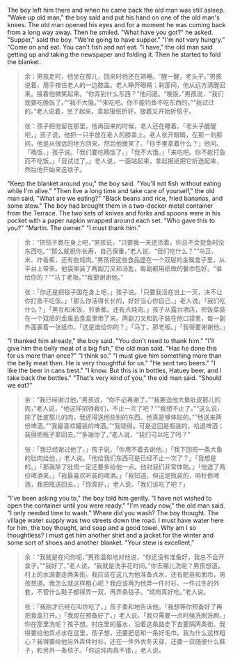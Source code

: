 The boy left him there and when he came back the old man was still asleep. "Wake up old man," the boy said and put his hand on one of the old man's knees. The old man opened his eyes and for a moment he was coming back from a long way away. Then he smiled. "What have you got?" he asked. "Supper," said the boy. "We're going to have supper." "I'm not very hungry." "Come on and eat. You can't fish and not eat. "I have," the old man said getting up and taking the newspaper and folding it. Then he started to fold the blanket.
> 余：男孩走时，他坐在那儿，回来时他还在熟睡。“醒一醒，老头子。”男孩说着，用手按住老人的一边膝盖。老人睁开眼睛；刹那间，他从远方清醒回来。接着他微笑起来。“你弄到什么东西？”他问道。“晚饭，”男孩说，“我们就要吃晚饭了。”“我不大饿。”“来吃吧。你不能钓鱼不吃东西的。”“我试过的。”老人说着，坐了起来，拿起报纸折好。接着又开始折毯子。
> 
> 张：孩子把他留在那里，他再回来的时候，老人还在睡着。「老头子醒醒吧，」孩子说，他把一只手放在老人的膝盖上。老人张开眼睛，在那一剎那间，他是从很远的地方回来。然后他微笑了。「你手里拿着什么？」他问。「晚饭，」孩子说。「我们要吃晚饭了。」「我不大饿。」「来吃吧。你不能打鱼而不吃饭。」「我试过了。」老人说，一面站起来，拿起报纸把它折迭起来，然后他开始来迭毯子。

"Keep the blanket around you," the boy said. "You'll not fish without eating while I'm alive." "Then live a long time and take care of yourself," the old man said, "What are we eating?" "Black beans and rice, fried bananas, and some stew." The boy had brought them in a two-decker metal container from the Terrace. The two sets of knives and forks and spoons were in his pocket with a paper napkin wrapped around each set. "Who gave this to you?" "Martin. The owner." "I must thank him."
> 余：“把毯子裹在身上吧，”男孩说，“只要我一天还活着，你总不会捉鱼时没东西吃。”“那么就祝你长寿，自己保重，”老人说，“我们吃什么？”“乌豆、米、炸香蕉，还有些炖肉。”男孩把这些食品盛在一个双层的金属盒子里，从平台上带来。他袋里装了两副刀叉和汤匙，每副都用纸做的餐巾包好。“谁给你的？”“马丁老板。”“我要谢谢他。”
> 
> 张：「你还是把毯子围在身上吧，」孩子说。「只要我活在世上一天，决不让你打鱼不吃饭。」「那么你活得长长的，好好当心你自己，」老人说。「我们吃什么？」「黑豆和米饭，煎香蕉。还有点炖肉。」孩子从露台酒店，把饭菜装在一个双层的金属品食盒里带了来。两副刀叉和匙子装在他口袋里，每一副外面裹着一张纸巾。「这是谁给你的？」「马丁。那老板。」「我得要谢谢他。」

"I thanked him already," the boy said. "You don't need to thank him." "I'll give him the belly meat of a big fish," the old man said. "Has he done this for us more than once?" "I think so." "I must give him something more than the belly meat then. He is very thoughtful for us." "He sent two beers." "I like the beer in cans best." "I know. But this is in bottles, Hatuey beer, and I take back the bottles." "That's very kind of you," the old man said. "Should we eat?"
> 余：“我已经谢过他，”男孩说，“你不必再谢了。”“我要送他大鱼肚皮那儿的肉，”老人说，“他这样招待我们，不止一次了吧？”“我想不止了。”“这么说，除了肚皮那儿的肉，我还得送他些别的东西。他真是够体贴的。”“他送来两份啤酒。”“我最喜欢罐装的啤酒。”“我晓得。可是这回是瓶装的，哈退啤酒；我得把瓶子拿回去。”“多谢你了，”老人说，“我们可以吃了吗？”
> 
> 张：「我已经谢过他了，」孩子说。「你用不着去谢他。」「我下回把一条大鱼的肚肉给他，」老人说。「他给我们东西可是已经不止一次了？」「我想是的。」「那我除了肚肉一定还要多给他一点。他对我们非常体贴。」「他送了两份啤酒来。」「我最喜欢听装的啤酒。」「我知道，但这是瓶装的，哈杜依啤酒，我把瓶送回去。」「你真好，」老人说。「我们该吃了吧？」


"I've been asking you to," the boy told him gently. "I have not wished to open the container until you were ready." "I'm ready now," the old man said. "I only needed time to wash." Where did you wash? The boy thought. The village water supply was two streets down the road. I must have water here for him, the boy thought, and soap and a good towel. Why am I so thoughtless? I must get him another shirt and a jacket for the winter and some sort of shoes and another blanket. "Your stew is excellent," 
> 余：“我就是在问你呢，”男孩温和地对他说，“你还没有准备好，我总不会开盒子。”“我好了，”老人说，“我就是洗手花时间。”你去哪儿洗呢？男孩想道。村上的水源要走两条街。我应该在这儿为他准备点水，还有肥皂和面巾，男孩想道。我怎么就这样粗心呢？我应该再为他弄一件衬衫、一件过冬的外套，不管什么鞋子都得弄一双，再弄条毯子。“炖肉真好吃。”老人说。
> 
> 张：「我刚才已经在叫你吃了，」孩子柔和地告诉他。「我想等你预备好了再把食盒打开。」「我现在预备好了，」老人说。「我只需要一点时候洗刷洗刷。」你在那里洗呢？孩子想。村庄里的蓄水，沿着这条路走下去要隔两条街。我得要给他弄点水在这里，孩子想，还要肥皂和一条好毛巾。我为什么这样粗心？我得要给他另外弄件衬衫，还在一件外衣冬天穿，还要一双随便什么鞋子，和另外一条毯子。「你这炖肉真不错，」老人说。